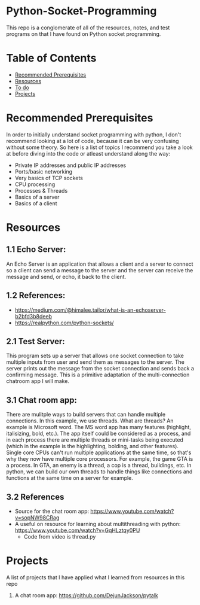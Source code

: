 # Python-Socket-Programming

This repo is a conglomerate of all of the resources, notes, and test programs on that I have found on Python socket programming.

# Table of Contents

- [Recommended Prerequisites](#recommended-prerequisites)
- [Resources](#resources)
- [To do](#to-do)
- [Projects](#projects)


# Recommended Prerequisites

In order to initially understand socket programming with python, I don't recommend looking at a lot of code, because it can be very confusing without some theory. So here is a list of topics I recommend you take a look at before diving into the code or atleast understand along the way:

- Private IP addresses and public IP addresses
- Ports/basic networking
- Very basics of TCP sockets
- CPU processing
- Processes & Threads
- Basics of a server
- Basics of a client

# Resources

## 1.1 Echo Server:

An Echo Server is an application that allows a client and a server to connect so a client can send a message to the server and the server can receive the message and send, or echo, it back to the client.

## 1.2 References:

- https://medium.com/@himalee.tailor/what-is-an-echoserver-b2bfd3b8deeb
- https://realpython.com/python-sockets/

## 2.1 Test Server:

This program sets up a server that allows one socket connection to take multiple inputs from user and send them as messages to the server. The server prints out the message from the socket connection and sends back a confirming message. This is a primitive adaptation of the multi-connection chatroom app I will make. 

## 3.1 Chat room app:
There are mulitple ways to build servers that can handle multiple connections. In this example, we use threads. What are threads? An example is Microsoft word. The MS word app has many features (highlight, italisizing, bold, etc.). The app itself could be considered as a process, and in each process there are multiple threads or mini-tasks being executed (which in the example is the highlighting, bolding, and other features). Single core CPUs can't run multiple applications at the same time, so that's why they now have multiple core processors. For example, the game GTA is a process. In GTA, an enemy is a thread, a cop is a thread, buildings, etc. In python, we can build our own threads to handle things like connections and functions at the same time on a server for example.

## 3.2 References
- Source for the chat room app: https://www.youtube.com/watch?v=sopNW98CRag
- A useful on resource for learning about multithreading with python: https://www.youtube.com/watch?v=GqHLztqy0PU
    - Code from video is thread.py

# Projects
A list of projects that I have applied what I learned from resources in this repo
1. A chat room app: https://github.com/DejunJackson/pytalk




